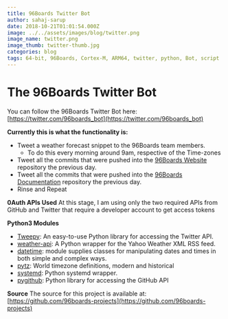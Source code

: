 ```yaml
---
title: 96Boards Twitter Bot
author: sahaj-sarup
date: 2018-10-21T01:01:54.000Z
image: ../../assets/images/blog/twitter.png
image_name: twitter.png
image_thumb: twitter-thumb.jpg
categories: blog
tags: 64-bit, 96Boards, Cortex-M, ARM64, twitter, python, Bot, script
---
```


# The 96Boards Twitter Bot

You can follow the 96Boards Twitter Bot here: [https://twitter.com/96boards_bot](https://twitter.com/96boards_bot)

**Currently this is what the functionality is:**

- Tweet a weather forecast snippet to the 96Boards team members.
  - To do this every morning around 9am, respective of the Time-zones
- Tweet all the commits that were pushed into the [96Boards Website](https://github.com/96boards/website) repository the previous day.
- Tweet all the commits that were pushed into the [96Boards Documentation](https://github.com/96boards/documentation) repository the previous day.
- Rinse and Repeat

**0Auth APIs Used**
At this stage, I am using only the two required APIs from GitHub and Twitter that require a developer account to get access tokens

**Python3 Modules**

- [Tweepy](http://www.tweepy.org/): An easy-to-use Python library for accessing the Twitter API.
- [weather-api](https://pypi.org/project/python3-weather-api/): A Python wrapper for the Yahoo Weather XML RSS feed.
- [datetime](https://docs.python.org/3/library/datetime.html#module-datetime): module supplies classes for manipulating dates and times in both simple and complex ways.
- [pytz](https://pypi.org/project/pytz/): World timezone definitions, modern and historical
- [systemd](https://pypi.org/project/systemd/): Python systemd wrapper.
- [pygithub](https://pygithub.readthedocs.io/en/latest/introduction.html): Python library for accessing the GitHub API

**Source**
The source for this project is available at: [https://github.com/96boards-projects](https://github.com/96boards-projects)
